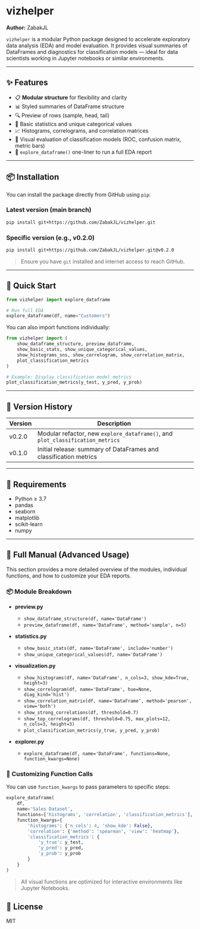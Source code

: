 # vizhelper

**Author:** ZabakJL

`vizhelper` is a modular Python package designed to accelerate exploratory data analysis (EDA) and model evaluation. It provides visual summaries of DataFrames and diagnostics for classification models — ideal for data scientists working in Jupyter notebooks or similar environments.

---

## ✨ Features

- 📋 **Modular structure** for flexibility and clarity
- 📊 Styled summaries of DataFrame structure
- 🔍 Preview of rows (sample, head, tail)
- 🧮 Basic statistics and unique categorical values
- 📈 Histograms, correlograms, and correlation matrices
- 🧪 Visual evaluation of classification models (ROC, confusion matrix, metric bars)
- 🚀 `explore_dataframe()` one-liner to run a full EDA report

---

## 📦 Installation

You can install the package directly from GitHub using `pip`:

### Latest version (main branch)
```bash
pip install git+https://github.com/ZabakJL/vizhelper.git
```

### Specific version (e.g., v0.2.0)
```bash
pip install git+https://github.com/ZabakJL/vizhelper.git@v0.2.0
```

> Ensure you have `git` installed and internet access to reach GitHub.

---

## 🚀 Quick Start

```python
from vizhelper import explore_dataframe

# Run full EDA
explore_dataframe(df, name="Customers")
```

You can also import functions individually:

```python
from vizhelper import (
    show_dataframe_structure, preview_dataframe,
    show_basic_stats, show_unique_categorical_values,
    show_histograms_sns, show_correlogram, show_correlation_matrix,
    plot_classification_metrics
)

# Example: Display classification model metrics
plot_classification_metrics(y_test, y_pred, y_prob)
```

---

## 🧾 Version History

| Version | Description                                                             |
|---------|-------------------------------------------------------------------------|
| v0.2.0  | Modular refactor, new `explore_dataframe()`, and `plot_classification_metrics` |
| v0.1.0  | Initial release: summary of DataFrames and classification metrics       |

---

## 🧪 Requirements

- Python ≥ 3.7
- pandas
- seaborn
- matplotlib
- scikit-learn
- numpy

---

## 📘 Full Manual (Advanced Usage)

This section provides a more detailed overview of the modules, individual functions, and how to customize your EDA reports.

### 📦 Module Breakdown

- **preview.py**
  - `show_dataframe_structure(df, name='DataFrame')`
  - `preview_dataframe(df, name='DataFrame', method='sample', n=5)`

- **statistics.py**
  - `show_basic_stats(df, name='DataFrame', include='number')`
  - `show_unique_categorical_values(df, name='DataFrame')`

- **visualization.py**
  - `show_histograms(df, name='DataFrame', n_cols=3, show_kde=True, height=3)`
  - `show_correlogram(df, name='DataFrame', hue=None, diag_kind='hist')`
  - `show_correlation_matrix(df, name='DataFrame', method='pearson', view='both')`
  - `show_strong_correlations(df, threshold=0.7)`
  - `show_top_correlograms(df, threshold=0.75, max_plots=12, n_cols=3, height=3)`
  - `plot_classification_metrics(y_true, y_pred, y_prob)`

- **explorer.py**
  - `explore_dataframe(df, name='DataFrame', functions=None, function_kwargs=None)`

### 🧪 Customizing Function Calls

You can use `function_kwargs` to pass parameters to specific steps:

```python
explore_dataframe(
    df,
    name='Sales Dataset',
    functions=['histograms', 'correlation', 'classification_metrics'],
    function_kwargs={
        'histograms': {'n_cols': 4, 'show_kde': False},
        'correlation': {'method': 'spearman', 'view': 'heatmap'},
        'classification_metrics': {
            'y_true': y_test,
            'y_pred': y_pred,
            'y_prob': y_prob
        }
    }
)
```

> All visual functions are optimized for interactive environments like Jupyter Notebooks.

## 📄 License

MIT

